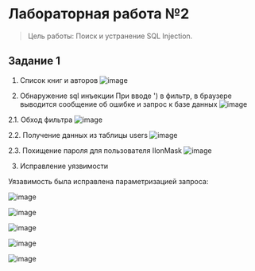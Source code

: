 # Лабораторная работа №2
> Цель работы: Поиск и устранение SQL Injection.
## Задание 1

1. Список книг и авторов
![image](https://user-images.githubusercontent.com/82168526/146243993-f962c682-3052-40cb-8008-0940bb3df3c9.png)

2. Обнаружение sql инъекции
При вводе ') в фильтр, в браузере выводится сообщение об ошибке и запрос к базе данных
![image](https://user-images.githubusercontent.com/82168526/146244103-48183326-514a-447f-b4ae-6ecd8ef41887.png)

2.1. Обход фильтра
![image](https://user-images.githubusercontent.com/82168526/146244120-fa631d05-9899-48c1-9cdd-2422fd31aab0.png)


2.2. Получение данных из таблицы users
![image](https://user-images.githubusercontent.com/82168526/146244144-31241a8a-2a14-4488-b617-2621262b4286.png)

2.3. Похищение пароля для пользователя IlonMask
![image](https://user-images.githubusercontent.com/82168526/146244157-80ed99d1-130e-4a12-8a08-a90eb4130b5b.png)

3. Исправление уязвимости

Уязавимость была исправлена параметризацией запроса:

![image](https://user-images.githubusercontent.com/82168526/146245039-fd80ad0e-7de3-4904-b402-c611ed01fde2.png)

![image](https://user-images.githubusercontent.com/82168526/146244180-986ca404-7e3e-482d-ae7d-0f9734d429e9.png)

![image](https://user-images.githubusercontent.com/82168526/146244194-e6aa3b13-c840-4de5-b012-5853587504ef.png)

![image](https://user-images.githubusercontent.com/82168526/146244215-0486c01d-96d4-4d17-ac5d-8cf5256d84ed.png)

![image](https://user-images.githubusercontent.com/82168526/146244227-719d0089-8018-4f45-a777-cf8ca160567d.png)
